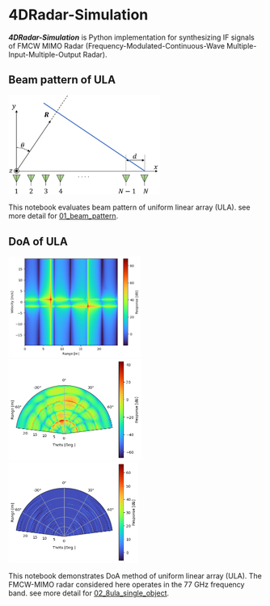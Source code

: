 # 4DRadar-Simulation
***4DRadar-Simulation*** is Python implementation for synthesizing IF signals of FMCW MIMO Radar
(Frequency-Modulated-Continuous-Wave Multiple-Input-Multiple-Output Radar).

## Beam pattern of ULA
<img src="./images/01_coordinate_system_of_ULA.svg" width="300" style="background-color: white;">

This notebook evaluates beam pattern of uniform linear array (ULA).
see more detail for [01_beam_pattern](./Python/01_beam_pattern.ipynb).

## DoA of ULA
<img src="images/02_range_doppler_map.png" height="200">
<img src="images/02_range_azimuth_map_bf.png" height="200">
<img src="images/02_range_azimuth_map_MUSIC.png" height="200">

This notebook demonstrates DoA method of uniform linear array (ULA).
The FMCW-MIMO radar considered here operates in the 77 GHz frequency band.
see more detail for [02_8ula_single_object](Python/02_8ula_single_object.ipynb).
